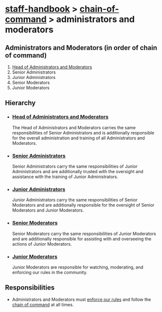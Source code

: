 # [staff-handbook](../../README.md) > [chain-of-command](./chain-of-command.md) > administrators and moderators

## Administrators and Moderators (in order of chain of command)
1. [Head of Administrators and Moderators](./team-leaders.md)
2. Senior Administrators
3. Junior Administrators
4. Senior Moderators
5. Junior Moderators

## Hierarchy
- ### [Head of Administrators and Moderators](./team-leaders.md)
    The Head of Administrators and Moderators carries the same responsibilities of Senior Administrators and is additionally responsible for the overall administration and training of all Administrators and Moderators.
- ### [Senior Administrators](./senior-administrator.md)
    Senior Administrators carry the same responsibilities of Junior Administrators and are additionally trusted with the oversight and assistance with the training of Junior Administrators.
- ### [Junior Administrators](./junior-administrator.md)
    Junior Administrators carry the same responsibilities of Senior Moderators and are additionally responsible for the oversight of Senior Moderators and Junior Moderators.
- ### [Senior Moderators](./senior-moderator.md)
    Senior Moderators carry the same responsibilities of Junior Moderators and are additionally responsible for assisting with and overseeing the actions of Junior Moderators.
- ### [Junior Moderators](./junior-moderator.md)
    Junior Moderators are responsible for watching, moderating, and enforcing our rules in the community.

## Responsibilities
- Administrators and Moderators must [enforce our rules](../enforcement-of-rules/enforcement-of-rules.md) and follow the [chain of command](../chain-of-command/chain-of-command.md) at all times.
